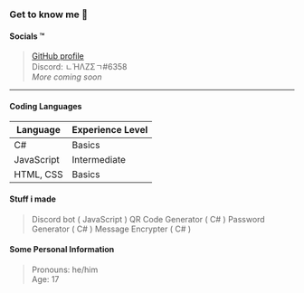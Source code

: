 ### Get to know me :thinking:

#### Socials :tm:
> [GitHub profile](https://github.com/iLoveBread-Projecys "iLoveBread GitHub profile")<br>
> Discord: ㄴΉΛZΣㄱ#6358<br>
> *More coming soon*

***

#### Coding Languages
| Language | Experience Level |
| -------- | ---------------- |
| C#       | Basics           |
| JavaScript | Intermediate   |
| HTML, CSS | Basics          |

#### Stuff i made
> Discord bot ( JavaScript )
> QR Code Generator ( C# )
> Password Generator ( C# )
> Message Encrypter ( C# )

#### Some Personal Information
> Pronouns: he/him<br>
> Age: 17
